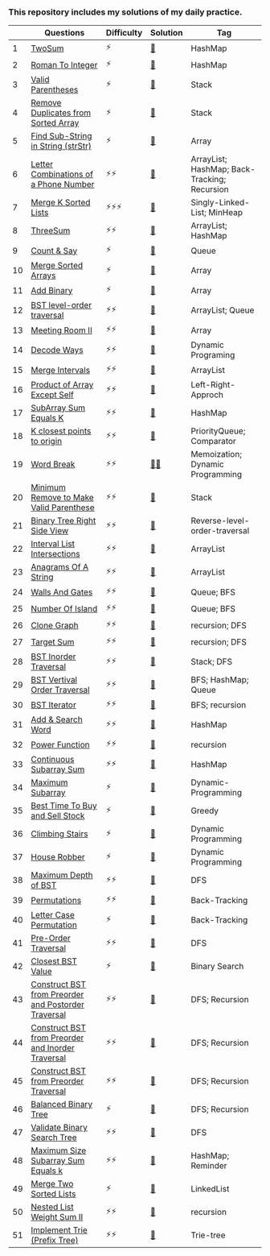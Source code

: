 ### This repository includes my solutions of my daily practice. 

|| Questions | Difficulty | Solution | Tag |
|------|-----------| -------- | ----------|-----------|
|1| [TwoSum](https://leetcode.com/problems/two-sum/)| ⚡ | [📃](twoSum.java) | HashMap |
|2| [Roman To Integer](https://leetcode.com/problems/roman-to-integer/)|⚡|[📃](RomanToInt.java)|HashMap|
|3|[Valid Parentheses](https://leetcode.com/problems/valid-parentheses/)|⚡|[📃](ParenthesisIsValid.java)|Stack|
|4|[Remove Duplicates from Sorted Array](https://leetcode.com/problems/remove-duplicates-from-sorted-array/)|⚡|[📃](RemoveDuplicatesSorted.java)|Stack|
|5|[Find Sub-String in String (strStr)](https://leetcode.com/problems/implement-strstr/)|⚡|[📃](strStr.java)|Array|
|6|[Letter Combinations of a Phone Number](https://leetcode.com/problems/letter-combinations-of-a-phone-number/)|⚡⚡|[📃](phoneNum.java)|ArrayList; HashMap; Back-Tracking; Recursion|
|7|[Merge K Sorted Lists](https://leetcode.com/problems/merge-k-sorted-lists/)|⚡⚡⚡|[📃](mergeKlists.java)|Singly-Linked-List; MinHeap|
|8|[ThreeSum](https://leetcode.com/problems/3sum/)|⚡⚡|[📃](threesum.java)|ArrayList; HashMap|
|9|[Count & Say](https://leetcode.com/problems/count-and-say/)|⚡|[📃](lookandsay.java)|Queue|
|10|[Merge Sorted Arrays](https://leetcode.com/problems/merge-sorted-array/)|⚡|[📃](mergeArray.java)|Array|
|11|[Add Binary](https://leetcode.com/problems/add-binary/submissions/)|⚡|[📃](addBinary.java)|Array|
|12|[BST level-order traversal](https://leetcode.com/problems/binary-tree-level-order-traversal/)|⚡⚡|[📃](BSTlevelordertraversal.java)|ArrayList; Queue|
|13|[Meeting Room II](https://leetcode.com/problems/meeting-rooms-ii/)|⚡⚡|[📃](meetingRoom.java)|Array|
|14|[Decode Ways](https://leetcode.com/problems/decode-ways/)|⚡⚡|[📃](DecodeWays.java)|Dynamic Programing|
|15|[Merge Intervals](https://leetcode.com/problems/merge-intervals/)|⚡⚡|[📃](MergeIntervals.java)|ArrayList|
|16|[Product of Array Except Self](https://leetcode.com/problems/product-of-array-except-self/solution/)|⚡⚡|[📃](POAES.java)|Left-Right-Approch|
|17|[SubArray Sum Equals K](https://leetcode.com/problems/subarray-sum-equals-k/)|⚡⚡|[📃](SubArraySums.java)|HashMap|
|18|[K closest points to origin](https://leetcode.com/problems/k-closest-points-to-origin/)|⚡⚡|[📃](point.java)|PriorityQueue; Comparator|
|19|[Word Break](https://leetcode.com/problems/word-break/submissions/)|⚡⚡|[📃](wordBreak_Memo.java)[📃](wordBreak_dp.java)|Memoization; Dynamic Programming|
|20|[Minimum Remove to Make Valid Parenthese](https://leetcode.com/problems/minimum-remove-to-make-valid-parentheses/)|⚡⚡|[📃](removeValid.java)|Stack|
|21|[Binary Tree Right Side View](https://leetcode.com/problems/binary-tree-right-side-view/)|⚡⚡|[📃](rightSideView.java)|Reverse-level-order-traversal|
|22|[Interval List Intersections](https://leetcode.com/problems/interval-list-intersections/)|⚡⚡|[📃](intervalSec.java)|ArrayList|
|23|[Anagrams Of A String](https://leetcode.com/problems/find-all-anagrams-in-a-string/)|⚡⚡|[📃](anagrams.java)|ArrayList|
24|[Walls And Gates](https://leetcode.com/problems/walls-and-gates/)|⚡⚡|[📃](WallsAndGates.java)|Queue; BFS|
25|[Number Of Island](https://leetcode.com/problems/number-of-islands/)|⚡⚡|[📃](NumIsland.java)|Queue; BFS|
26|[Clone Graph](https://leetcode.com/problems/clone-graph/)|⚡⚡|[📃](cloneGraph.java)|recursion; DFS|
27|[Target Sum](https://leetcode.com/problems/target-sum/)|⚡⚡|[📃](targetSum.java)|recursion; DFS|
28|[BST Inorder Traversal](https://leetcode.com/problems/binary-tree-inorder-traversal/)|⚡⚡|[📃](inorderBST.java)|Stack; DFS|
29|[BST Vertival Order Traversal](https://leetcode.com/problems/binary-tree-vertical-order-traversal/)|⚡⚡|[📃](verticalOrder.java)|BFS; HashMap; Queue|
30|[BST Iterator](https://leetcode.com/problems/binary-search-tree-iterator/)|⚡⚡|[📃](BSTiterator.java)|BFS; recursion|
31|[Add & Search Word](https://leetcode.com/problems/add-and-search-word-data-structure-design/)|⚡⚡|[📃](wordDictionary.java)|HashMap|
32|[Power Function](https://leetcode.com/problems/powx-n/solution/)|⚡⚡|[📃](power.java)|recursion|
33|[Continuous Subarray Sum](https://leetcode.com/problems/continuous-subarray-sum/)|⚡⚡|[📃](SubArraySum.java)|HashMap|
34|[Maximum Subarray](https://leetcode.com/problems/maximum-subarray/)|⚡|[📃](maxSub.java)|Dynamic-Programming|
35|[Best Time To Buy and Sell Stock](https://leetcode.com/problems/best-time-to-buy-and-sell-stock/)|⚡|[📃](sellStock.java)|Greedy|
36|[Climbing Stairs](https://leetcode.com/problems/climbing-stairs/)|⚡|[📃](climbStairs.java)|Dynamic Programming|
37|[House Robber](https://leetcode.com/problems/house-robber/)|⚡|[📃](houseRob.java)|Dynamic Programming|
38|[Maximum Depth of BST](https://leetcode.com/problems/maximum-depth-of-binary-tree/)|⚡⚡|[📃](BSTmaxDepth.java)|DFS|
39|[Permutations](https://leetcode.com/problems/permutations/)|⚡⚡|[📃](permutations.java)|Back-Tracking|
40|[Letter Case Permutation](https://leetcode.com/problems/letter-case-permutation/)|⚡|[📃](letterCase.java)|Back-Tracking|
41|[Pre-Order Traversal](https://leetcode.com/problems/binary-tree-preorder-traversal/)|⚡⚡|[📃](preorder.java)|DFS|
42|[Closest BST Value](https://leetcode.com/problems/closest-binary-search-tree-value/)|⚡|[📃](closest.java)|Binary Search|
43|[Construct BST from Preorder and Postorder Traversal](https://leetcode.com/problems/construct-binary-tree-from-preorder-and-postorder-traversal/)|⚡⚡|[📃](prepost.java)|DFS; Recursion|
44|[Construct BST from Preorder and Inorder Traversal](https://leetcode.com/problems/construct-binary-tree-from-preorder-and-inorder-traversal/)|⚡⚡|[📃](prein.java)|DFS; Recursion|
45|[Construct BST from Preorder Traversal](https://leetcode.com/problems/construct-binary-search-tree-from-preorder-traversal/)|⚡⚡|[📃](pre.java)|DFS; Recursion|
46|[Balanced Binary Tree](https://leetcode.com/problems/balanced-binary-tree/)|⚡|[📃](balanced.java)|DFS; Recursion|
47|[Validate Binary Search Tree](https://leetcode.com/problems/validate-binary-search-tree/)|⚡⚡|[📃](validBST.java)|DFS|
48|[Maximum Size Subarray Sum Equals k](https://leetcode.com/problems/maximum-size-subarray-sum-equals-k/)|⚡⚡|[📃](subarrayLen.java)|HashMap; Reminder|
49|[Merge Two Sorted Lists](https://leetcode.com/problems/merge-two-sorted-lists/)|⚡|[📃](mergeSorted.java)|LinkedList|
50|[Nested List Weight Sum II](https://leetcode.com/problems/nested-list-weight-sum-ii/)|⚡⚡|[📃](nestedList.java)|recursion|
51|[Implement Trie (Prefix Tree)](https://leetcode.com/problems/implement-trie-prefix-tree/)|⚡⚡|[📃](Trie.java)|Trie-tree|
